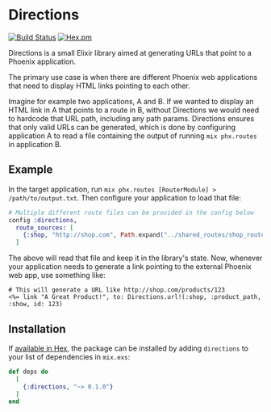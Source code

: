 # Directions

[![Build Status](https://github.com/Multiverse-io/directions/actions/workflows/ci.yml/badge.svg)](https://github.com/Multiverse-io/directions/actions)
[![Hex.pm](https://img.shields.io/hexpm/v/directions.svg)](https://hex.pm/packages/directions)

Directions is a small Elixir library aimed at generating URLs that point to a Phoenix application.

The primary use case is when there are different Phoenix web applications that need to display HTML links pointing to each other.

Imagine for example two applications, A and B. If we wanted to display an HTML link in A that points to a route in B, without Directions we would need to hardcode that URL path, including any path params. Directions ensures that only valid URLs can be generated, which is done by configuring application A to read a file containing the output of running `mix phx.routes` in application B.

## Example

In the target application, run `mix phx.routes [RouterModule] > /path/to/output.txt`. Then configure your application to load that file:

```elixir
# Multiple different route files can be provided in the config below
config :directions,
  route_sources: [
    {:shop, "http://shop.com", Path.expand("../shared_routes/shop_routes.txt", __DIR__)}
  ]
```

The above will read that file and keep it in the library's state. Now, whenever your application needs to generate a link pointing to the external Phoenix web app, use something like:

```
# This will generate a URL like http://shop.com/products/123
<%= link "A Great Product!", to: Directions.url!(:shop, :product_path, :show, id: 123)
```

## Installation

If [available in Hex](https://hex.pm/docs/publish), the package can be installed
by adding `directions` to your list of dependencies in `mix.exs`:

```elixir
def deps do
  [
    {:directions, "~> 0.1.0"}
  ]
end
```
